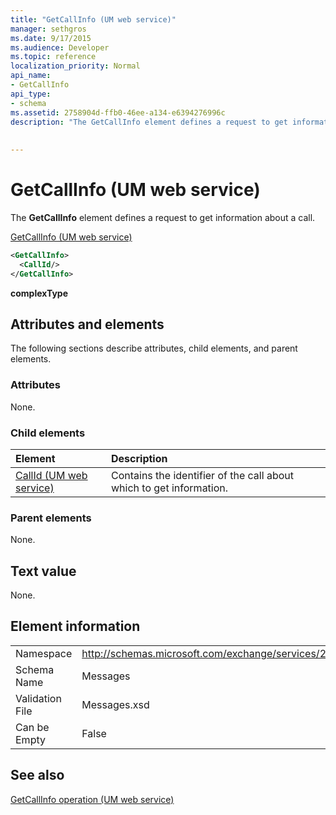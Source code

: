 ```yaml
---
title: "GetCallInfo (UM web service)"
manager: sethgros
ms.date: 9/17/2015
ms.audience: Developer
ms.topic: reference
localization_priority: Normal
api_name:
- GetCallInfo
api_type:
- schema
ms.assetid: 2758904d-ffb0-46ee-a134-e6394276996c
description: "The GetCallInfo element defines a request to get information about a call."
 
 
---
```


# GetCallInfo (UM web service)

The **GetCallInfo** element defines a request to get information about a call. 
  
[GetCallInfo (UM web service)](getcallinfo-um-web-service.md)
  
```xml
<GetCallInfo>
  <CallId/>
</GetCallInfo>
```

 **complexType**
## Attributes and elements

The following sections describe attributes, child elements, and parent elements.
  
### Attributes

None.
  
### Child elements

|**Element**|**Description**|
|:-----|:-----|
|[CallId (UM web service)](callid-um-web-service.md) <br/> |Contains the identifier of the call about which to get information.  <br/> |
   
### Parent elements

None.
  
## Text value

None.
  
## Element information

|||
|:-----|:-----|
|Namespace  <br/> |http://schemas.microsoft.com/exchange/services/2006/messages  <br/> |
|Schema Name  <br/> |Messages  <br/> |
|Validation File  <br/> |Messages.xsd  <br/> |
|Can be Empty  <br/> |False  <br/> |
   
## See also



[GetCallInfo operation (UM web service)](getcallinfo-operation-um-web-service.md)

